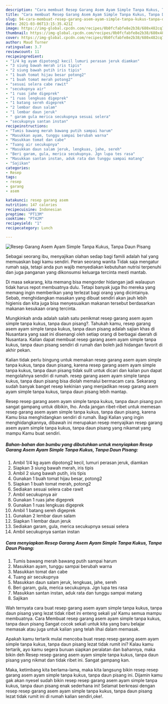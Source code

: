 ```yaml
---
description: "Cara membuat Resep Garang Asem Ayam Simple Tanpa Kukus, Tanpa Daun Pisang yang lezat dan Mudah Dibuat"
title: "Cara membuat Resep Garang Asem Ayam Simple Tanpa Kukus, Tanpa Daun Pisang yang lezat dan Mudah Dibuat"
slug: 94-cara-membuat-resep-garang-asem-ayam-simple-tanpa-kukus-tanpa-daun-pisang-yang-lezat-dan-mudah-dibuat
date: 2021-03-06T13:15:35.421Z
image: https://img-global.cpcdn.com/recipes/0b0fcfabfe8e2b38/680x482cq70/resep-garang-asem-ayam-simple-tanpa-kukus-tanpa-daun-pisang-foto-resep-utama.jpg
thumbnail: https://img-global.cpcdn.com/recipes/0b0fcfabfe8e2b38/680x482cq70/resep-garang-asem-ayam-simple-tanpa-kukus-tanpa-daun-pisang-foto-resep-utama.jpg
cover: https://img-global.cpcdn.com/recipes/0b0fcfabfe8e2b38/680x482cq70/resep-garang-asem-ayam-simple-tanpa-kukus-tanpa-daun-pisang-foto-resep-utama.jpg
author: Maud Turner
ratingvalue: 3.7
reviewcount: 11
recipeingredient:
- "1/4 kg ayam dipotong2 kecil lumuri perasan jeruk diamkan"
- "3 siung bawah merah iris tipis"
- "2 siung bawah putih iris tipis"
- "1 buah tomat hijau besar potong2"
- "1 buah tomat merah potong2"
- "sesuai selera cabe rawit"
- "secukupnya air"
- "1 ruas jahe digeprek"
- "1 ruas lengkuas digeprek"
- "1 batang sereh digeprek"
- "2 lembar daun salam"
- "1 lembar daun jeruk"
- " garam gula merica secukupnya sesuai selera"
- "secukupnya santan instan"
recipeinstructions:
- "Tumis bawang merah bawang putih sampai harum"
- "Masukkan ayam, tunggu sampai berubah warna"
- "Masukkan tomat dan cabe"
- "Tuang air secukupnya"
- "Masukkan daun salam jeruk, lengkuas, jahe, sereh"
- "Beri garam, gula, merica secukupnya. Jgn lupa tes rasa"
- "Masukkan santan instan, aduk rata dan tunggu sampai matang"
- "Sajikan"
categories:
- Resep
tags:
- resep
- garang
- asem

katakunci: resep garang asem 
nutrition: 147 calories
recipecuisine: Indonesian
preptime: "PT13M"
cooktime: "PT42M"
recipeyield: "1"
recipecategory: Lunch

---
```



![Resep Garang Asem Ayam Simple Tanpa Kukus, Tanpa Daun Pisang](https://img-global.cpcdn.com/recipes/0b0fcfabfe8e2b38/680x482cq70/resep-garang-asem-ayam-simple-tanpa-kukus-tanpa-daun-pisang-foto-resep-utama.jpg)

Sebagai seorang ibu, menyajikan olahan sedap bagi famili adalah hal yang memuaskan bagi kamu sendiri. Peran seorang  wanita Tidak saja mengatur rumah saja, tetapi anda pun wajib menyediakan kebutuhan nutrisi terpenuhi dan juga panganan yang dikonsumsi keluarga tercinta mesti mantab.

Di masa  sekarang, kita memang bisa mengorder hidangan jadi walaupun tidak harus repot membuatnya dulu. Tetapi banyak juga lho mereka yang memang ingin memberikan yang terlezat bagi orang yang dicintainya. Sebab, menghidangkan masakan yang dibuat sendiri akan jauh lebih higienis dan kita juga bisa menyesuaikan makanan tersebut berdasarkan makanan kesukaan orang tercinta. 



Mungkinkah anda adalah salah satu penikmat resep garang asem ayam simple tanpa kukus, tanpa daun pisang?. Tahukah kamu, resep garang asem ayam simple tanpa kukus, tanpa daun pisang adalah sajian khas di Nusantara yang saat ini disenangi oleh setiap orang di berbagai daerah di Nusantara. Kalian dapat membuat resep garang asem ayam simple tanpa kukus, tanpa daun pisang sendiri di rumah dan boleh jadi hidangan favorit di akhir pekan.

Kalian tidak perlu bingung untuk memakan resep garang asem ayam simple tanpa kukus, tanpa daun pisang, karena resep garang asem ayam simple tanpa kukus, tanpa daun pisang tidak sulit untuk dicari dan kalian pun dapat mengolahnya sendiri di rumah. resep garang asem ayam simple tanpa kukus, tanpa daun pisang bisa diolah memalui bermacam cara. Sekarang sudah banyak banget resep kekinian yang menjadikan resep garang asem ayam simple tanpa kukus, tanpa daun pisang lebih mantap.

Resep resep garang asem ayam simple tanpa kukus, tanpa daun pisang pun sangat gampang untuk dibikin, lho. Anda jangan ribet-ribet untuk memesan resep garang asem ayam simple tanpa kukus, tanpa daun pisang, karena Kamu bisa menghidangkan sendiri di rumah. Bagi Kalian yang ingin menghidangkannya, dibawah ini merupakan resep menyajikan resep garang asem ayam simple tanpa kukus, tanpa daun pisang yang nikamat yang mampu Kamu buat sendiri.

<!--inarticleads1-->

##### Bahan-bahan dan bumbu yang dibutuhkan untuk menyiapkan Resep Garang Asem Ayam Simple Tanpa Kukus, Tanpa Daun Pisang:

1. Ambil 1/4 kg ayam dipotong2 kecil, lumuri perasan jeruk, diamkan
1. Siapkan 3 siung bawah merah, iris tipis
1. Ambil 2 siung bawah putih, iris tipis
1. Gunakan 1 buah tomat hijau besar, potong2
1. Siapkan 1 buah tomat merah, potong2
1. Sediakan sesuai selera cabe rawit
1. Ambil secukupnya air
1. Gunakan 1 ruas jahe digeprek
1. Gunakan 1 ruas lengkuas digeprek
1. Ambil 1 batang sereh digeprek
1. Gunakan 2 lembar daun salam
1. Siapkan 1 lembar daun jeruk
1. Sediakan  garam, gula, merica secukupnya sesuai selera
1. Ambil secukupnya santan instan




<!--inarticleads2-->

##### Cara menyiapkan Resep Garang Asem Ayam Simple Tanpa Kukus, Tanpa Daun Pisang:

1. Tumis bawang merah bawang putih sampai harum
1. Masukkan ayam, tunggu sampai berubah warna
1. Masukkan tomat dan cabe
1. Tuang air secukupnya
1. Masukkan daun salam jeruk, lengkuas, jahe, sereh
1. Beri garam, gula, merica secukupnya. Jgn lupa tes rasa
1. Masukkan santan instan, aduk rata dan tunggu sampai matang
1. Sajikan




Wah ternyata cara buat resep garang asem ayam simple tanpa kukus, tanpa daun pisang yang lezat tidak ribet ini enteng sekali ya! Kamu semua mampu membuatnya. Cara Membuat resep garang asem ayam simple tanpa kukus, tanpa daun pisang Sangat cocok sekali untuk kita yang baru belajar memasak atau juga untuk kalian yang telah lihai dalam memasak.

Apakah kamu tertarik mulai mencoba buat resep resep garang asem ayam simple tanpa kukus, tanpa daun pisang lezat tidak rumit ini? Kalau kamu tertarik, ayo kamu segera buruan siapkan peralatan dan bahannya, maka bikin deh Resep resep garang asem ayam simple tanpa kukus, tanpa daun pisang yang nikmat dan tidak ribet ini. Sangat gampang kan. 

Maka, ketimbang kita berlama-lama, maka kita langsung bikin resep resep garang asem ayam simple tanpa kukus, tanpa daun pisang ini. Dijamin kamu gak akan nyesel sudah bikin resep resep garang asem ayam simple tanpa kukus, tanpa daun pisang enak sederhana ini! Selamat berkreasi dengan resep resep garang asem ayam simple tanpa kukus, tanpa daun pisang lezat tidak rumit ini di rumah kalian sendiri,oke!.


